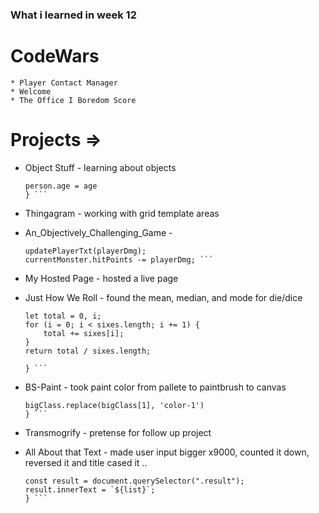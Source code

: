 ### What i learned in week 12

# CodeWars
    * Player Contact Manager
    * Welcome
    * The Office I Boredom Score

# Projects =>
* Object Stuff - learning about objects
  
    ``` function setAge(person, age) {
    person.age = age
    } ```

* Thingagram - working with grid template areas

* An_Objectively_Challenging_Game - 
    ``` const playerDmg = getAttackDamage(player.attackMin, player.attackMax);
    updatePlayerTxt(playerDmg);
    currentMonster.hitPoints -= playerDmg; ``` 
* My Hosted Page - hosted a live page

* Just How We Roll - found the mean, median, and mode for die/dice
    ``` function oneDieMean (sixes) {
    let total = 0, i;
    for (i = 0; i < sixes.length; i += 1) {
        total += sixes[i];
    }
    return total / sixes.length;

    } ```
* BS-Paint - took paint color from pallete to paintbrush to canvas 
    ``` function switchFirstColor() {
    bigClass.replace(bigClass[1], 'color-1')
    } ```
* Transmogrify - pretense for follow up project

* All About that Text - made user input bigger x9000, counted it down, reversed it and title cased it ..
    ``` const generateResult = (list) => {
    const result = document.querySelector(".result");
    result.innerText = `${list}`;
    } ```